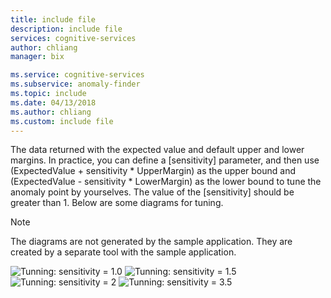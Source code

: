 ```yaml
---
title: include file
description: include file
services: cognitive-services
author: chliang
manager: bix

ms.service: cognitive-services
ms.subservice: anomaly-finder
ms.topic: include
ms.date: 04/13/2018
ms.author: chliang
ms.custom: include file
---
```

The data returned with the expected value and default upper and lower margins. In practice, you can define a [sensitivity] parameter, and then use (ExpectedValue + sensitivity * UpperMargin) as the upper bound and (ExpectedValue - sensitivity * LowerMargin) as the lower bound to tune the anomaly point by yourselves. The value of the [sensitivity] should be greater than 1. Below are some diagrams for tuning.

> [!NOTE]
> The diagrams are not generated by the sample application. They are created by a separate tool with the sample application.

![Tunning: sensitivity = 1.0](../media/sensitivity_1.png)
![Tunning: sensitivity = 1.5](../media/sensitivity_1.5.png)
![Tunning: sensitivity = 2](../media/sensitivity_2.png)
![Tunning: sensitivity = 3.5](../media/sensitivity_3.5.png)
